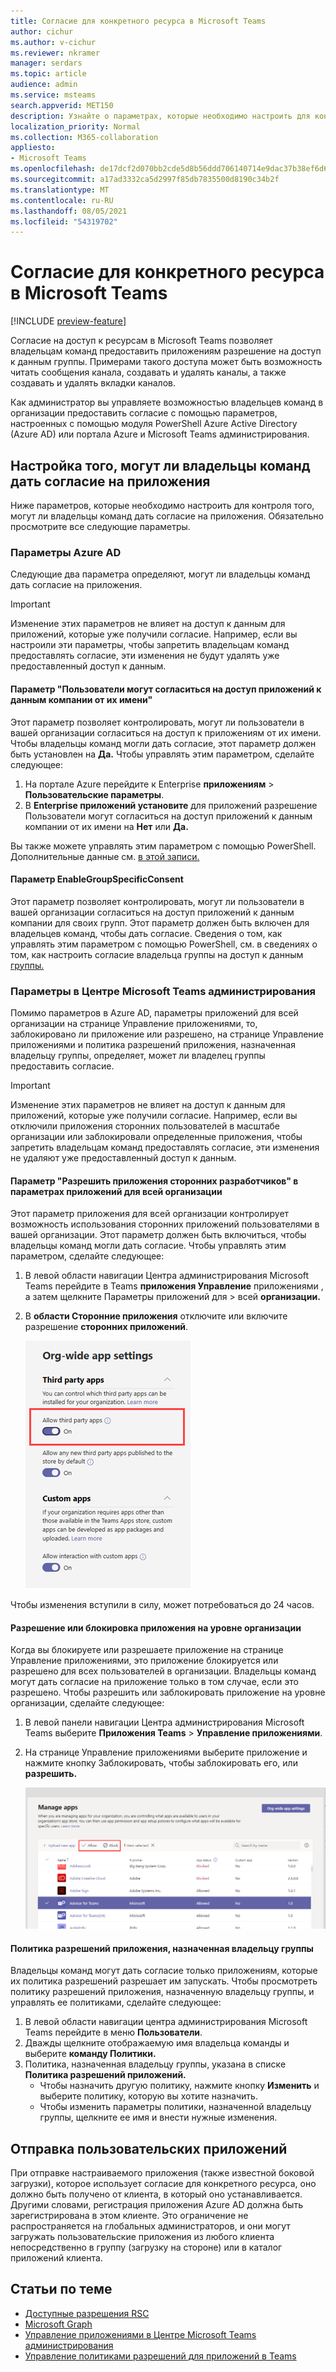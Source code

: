 ```yaml
---
title: Согласие для конкретного ресурса в Microsoft Teams
author: cichur
ms.author: v-cichur
ms.reviewer: nkramer
manager: serdars
ms.topic: article
audience: admin
ms.service: msteams
search.appverid: MET150
description: Узнайте о параметрах, которые необходимо настроить для контроля того, могут ли владельцы команд в вашей организации дать согласие на приложения.
localization_priority: Normal
ms.collection: M365-collaboration
appliesto:
- Microsoft Teams
ms.openlocfilehash: de17dcf2d070bb2cde5d8b56ddd706140714e9dac37b38ef6d6156c480add3b6
ms.sourcegitcommit: a17ad3332ca5d2997f85db7835500d8190c34b2f
ms.translationtype: MT
ms.contentlocale: ru-RU
ms.lasthandoff: 08/05/2021
ms.locfileid: "54319702"
---
```

# <a name="resource-specific-consent-in-microsoft-teams"></a>Согласие для конкретного ресурса в Microsoft Teams

[!INCLUDE [preview-feature](includes/preview-feature.md)]

Согласие на доступ к ресурсам в Microsoft Teams позволяет владельцам команд предоставить приложениям разрешение на доступ к данным группы. Примерами такого доступа может быть возможность читать сообщения канала, создавать и удалять каналы, а также создавать и удалять вкладки каналов.

Как администратор вы управляете возможностью владельцев команд в организации предоставить согласие с помощью параметров, настроенных с помощью модуля PowerShell Azure Active Directory (Azure AD) или портала Azure и Microsoft Teams администрирования.  

## <a name="set-whether-team-owners-can-give-consent-to-apps"></a>Настройка того, могут ли владельцы команд дать согласие на приложения

Ниже параметров, которые необходимо настроить для контроля того, могут ли владельцы команд дать согласие на приложения. Обязательно просмотрите все следующие параметры.

### <a name="settings-in-azure-ad"></a>Параметры Azure AD

Следующие два параметра определяют, могут ли владельцы команд дать согласие на приложения.

> [!IMPORTANT]
> Изменение этих параметров не влияет на доступ к данным для приложений, которые уже получили согласие. Например, если вы настроили эти параметры, чтобы запретить владельцам команд предоставлять согласие, эти изменения не будут удалять уже предоставленный доступ к данным.

#### <a name="the-users-can-consent-to-apps-accessing-company-data-on-their-behalf-setting"></a>Параметр "Пользователи могут согласиться на доступ приложений к данным компании от их имени"

Этот параметр позволяет контролировать, могут ли пользователи в вашей организации согласиться на доступ к приложениям от их имени. Чтобы владельцы команд могли дать согласие, этот параметр должен быть установлен на **Да.** Чтобы управлять этим параметром, сделайте следующее:

1. На портале Azure перейдите к Enterprise **приложениям**  >  **Пользовательские параметры**.
2. В **Enterprise приложений установите** для  приложений разрешение Пользователи могут согласиться на доступ приложений к данным компании от их имени на **Нет** или **Да.**

Вы также можете управлять этим параметром с помощью PowerShell. Дополнительные данные см. [в этой записи.](/azure/active-directory/manage-apps/configure-user-consent#configure-user-consent-to-applications)

#### <a name="the-enablegroupspecificconsent-setting"></a>Параметр EnableGroupSpecificConsent

Этот параметр позволяет контролировать, могут ли пользователи в вашей организации согласиться на доступ приложений к данным компании для своих групп. Этот параметр должен быть включен для владельцев команд, чтобы дать согласие. Сведения о том, как управлять этим параметром с помощью PowerShell, см. в сведениях о том, как настроить согласие владельца группы на доступ к данным [группы.](/azure/active-directory/manage-apps/configure-user-consent#configure-group-owner-consent-to-apps-accessing-group-data)

### <a name="settings-in-the-microsoft-teams-admin-center"></a>Параметры в Центре Microsoft Teams администрирования

Помимо параметров в Azure AD, параметры приложений для всей организации на странице Управление приложениями, [](manage-apps.md#allow-and-block-apps) то, заблокировано [](teams-app-permission-policies.md) ли приложение или разрешено, на странице Управление приложениями и политика разрешений приложения, назначенная владельцу группы, определяет, может ли владелец группы предоставить согласие. [](manage-apps.md#manage-org-wide-app-settings) [](manage-apps.md)

> [!IMPORTANT]
> Изменение этих параметров не влияет на доступ к данным для приложений, которые уже получили согласие. Например, если вы отключили приложения сторонних пользователей в масштабе организации или заблокировали определенные приложения, чтобы запретить владельцам команд предоставлять согласие, эти изменения не удаляют уже предоставленный доступ к данным.  

#### <a name="the-allow-third-party-apps-setting-in-org-wide-app-settings"></a>Параметр "Разрешить приложения сторонних разработчиков" в параметрах приложений для всей организации

Этот параметр приложения для всей организации контролирует возможность использования сторонних приложений пользователями в вашей организации. Этот параметр должен быть включиться, чтобы владельцы команд могли дать согласие. Чтобы управлять этим параметром, сделайте следующее:

1. В левой области навигации Центра администрирования Microsoft Teams перейдите в Teams **приложения Управление** приложениями , а затем щелкните Параметры приложений для  >  всей **организации.**
2. В **области Сторонние приложения** отключите или включите разрешение **сторонних приложений**.

    ![Снимок экрана: параметр "Разрешить приложения сторонних Teams"](media/resource-specific-consent-org-wide-setting.png)

Чтобы изменения вступили в силу, может потребоваться до 24 часов.

#### <a name="allow-or-block-the-app-at-the-org-level"></a>Разрешение или блокировка приложения на уровне организации

Когда вы блокируете или [](manage-apps.md#allow-and-block-apps) разрешаете приложение на странице Управление приложениями, это приложение блокируется или разрешено для всех пользователей в организации. Владельцы команд могут дать согласие на приложение только в том случае, если это разрешено. Чтобы разрешить или заблокировать приложение на уровне организации, сделайте следующее:

1. В левой панели навигации Центра администрирования Microsoft Teams выберите **Приложения Teams** > **Управление приложениями**.
2. На странице Управление приложениями выберите приложение  и нажмите кнопку Заблокировать, чтобы заблокировать его, или **разрешить.**

    ![Снимок экрана: заблокированные приложения в настройках для всей организации](media/resource-specific-consent-allow-block-apps.png)

#### <a name="app-permission-policy-assigned-to-the-team-owner"></a>Политика разрешений приложения, назначенная владельцу группы

Владельцы команд могут дать согласие только приложениям, которые их политика разрешений разрешает им запускать. Чтобы просмотреть политику разрешений приложения, назначенную владельцу группы, и управлять ее политиками, сделайте следующее:

1. В левой области навигации центра администрирования Microsoft Teams перейдите в меню **Пользователи**.
2. Дважды щелкните отображаемую имя владельца команды и выберите **команду Политики.**
3. Политика, назначенная владельцу группы, указана в списке **Политика разрешений приложений.**
    - Чтобы назначить другую политику, нажмите кнопку **Изменить** и выберите политику, которую вы хотите назначить.
    - Чтобы изменить параметры политики, назначенной владельцу группы, щелкните ее имя и внести нужные изменения.  

## <a name="uploading-custom-apps"></a>Отправка пользовательских приложений

При отправке настраиваемого приложения (также известной боковой загрузки), которое использует согласие для конкретного ресурса, оно должно быть получено от клиента, в который оно устанавливается. Другими словами, регистрация приложения Azure AD должна быть зарегистрирована в этом клиенте. Это ограничение не распространяется на глобальных администраторов, и они могут загружать пользовательские приложения из любого клиента непосредственно в группу (загрузку на стороне) или в каталог приложений клиента.

## <a name="related-topics"></a>Статьи по теме

- [Доступные разрешения RSC](/microsoftteams/platform/graph-api/rsc/resource-specific-consent)
- [Microsoft Graph](https://developer.microsoft.com/graph)
- [Управление приложениями в Центре Microsoft Teams администрирования](manage-apps.md)
- [Управление политиками разрешений для приложений в Teams](teams-app-permission-policies.md)